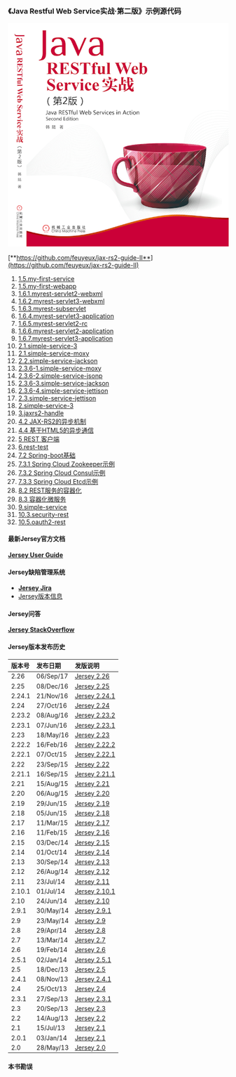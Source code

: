 ### 《Java Restful Web Service实战·第二版》示例源代码
![jax-rs-guid.png](cover.png)

[**https://github.com/feuyeux/jax-rs2-guide-II**](https://github.com/feuyeux/jax-rs2-guide-II)

1. [1.5.my-first-service](1.5.my-first-service)
2. [1.5.my-first-webapp](1.5.my-first-webapp)
3. [1.6.1.myrest-servlet2-webxml](1.6.1.myrest-servlet2-webxml)
4. [1.6.2.myrest-servlet3-webxml](1.6.2.myrest-servlet3-webxml)
5. [1.6.3.myrest-subservlet](1.6.3.myrest-subservlet)
6. [1.6.4.myrest-servlet3-application](1.6.4.myrest-servlet3-application)
7. [1.6.5.myrest-servlet2-rc](1.6.5.myrest-servlet2-rc)
8. [1.6.6.myrest-servlet2-application](1.6.6.myrest-servlet2-application)
9. [1.6.7.myrest-servlet3-application](1.6.7.myrest-servlet3-application)
10. [2.1.simple-service-3](2.1.simple-service-3)
11. [2.1.simple-service-moxy](2.1.simple-service-moxy)
12. [2.2.simple-service-jackson](2.2.simple-service-jackson)
13. [2.3.6-1.simple-service-moxy](2.3.6-1.simple-service-moxy)
14. [2.3.6-2.simple-service-jsonp](2.3.6-2.simple-service-jsonp)
15. [2.3.6-3.simple-service-jackson](2.3.6-3.simple-service-jackson)
16. [2.3.6-4.simple-service-jettison](2.3.6-4.simple-service-jettison)
17. [2.3.simple-service-jettison](2.3.simple-service-jettison)
18. [2.simple-service-3](2.simple-service-3)
19. [3.jaxrs2-handle](3.jaxrs2-handle)
20. [4.2 JAX-RS2的异步机制](4.2.asynchronized)
21. [4.4 基于HTML5的异步通信](4.4.sse)
22. [5 REST 客户端](5.jaxrs2-client)
23. [6.rest-test](6.rest-test)
24. [7.2 Spring-boot基础](7.2.demo)
25. [7.3.1 Spring Cloud Zookeeper示例](7.3.1.boot.zookeeper)
26. [7.3.2 Spring Cloud Consul示例](7.3.2.boot.consul)
27. [7.3.3 Spring Cloud Etcd示例](7.3.2.boot.etcd)
28. [8.2 REST服务的容器化](8.2.containerization)
29. [8.3 容器化微服务](8.3.boot.zk.kaka)
30. [9.simple-service](9.simple-service)
31. [10.3.security-rest](10.3.security-rest)
32. [10.5.oauth2-rest](10.5.oauth2-rest)

#### 最新Jersey官方文档

[**Jersey User Guide**](https://jersey.java.net/documentation/latest/user-guide.html)

#### Jersey缺陷管理系统

- [**Jersey Jira**](https://java.net/jira/browse/JERSEY/)
- [Jersey版本信息](https://java.net/jira/browse/JERSEY/?selectedTab=com.atlassian.jira.jira-projects-plugin:versions-panel)

#### Jersey问答

[**Jersey StackOverflow**](http://stackoverflow.com/questions/tagged/jersey)

#### Jersey版本发布历史
| 版本号    | 发布日期        | 发版说明                                     |
| :----- | :---------- | :--------------------------------------- |
| 2.26   | 06/Sep/17 | [Jersey 2.26](https://jersey.github.io/release-notes/2.26.html) |
| 2.25   | 08/Dec/16   | [Jersey 2.25](https://jersey.github.io/release-notes/2.25.html) |
| 2.24.1 | 21/Nov/16   | [Jersey 2.24.1](https://jersey.github.io/release-notes/2.24.1.html) |
| 2.24   | 27/Oct/16   | [Jersey 2.24](https://jersey.github.io/release-notes/2.24.html) |
| 2.23.2 | 08/Aug/16   | [Jersey 2.23.2](https://jersey.github.io/release-notes/2.23.2.html) |
| 2.23.1 | 07/Jun/16   | [Jersey 2.23.1](https://jersey.github.io/release-notes/2.23.1.html) |
| 2.23   | 18/May/16   | [Jersey 2.23](https://jersey.github.io/release-notes/2.23.html) |
| 2.22.2 | 16/Feb/16   | [Jersey 2.22.2](https://jersey.github.io/release-notes/2.22.2.html) |
| 2.22.1 | 07/Oct/15   | [Jersey 2.22.1](https://jersey.github.io/release-notes/2.22.1.html) |
| 2.22   | 23/Sep/15   | [Jersey 2.22](https://jersey.github.io/release-notes/2.22.html) |
| 2.21.1 | 16/Sep/15   | [Jersey 2.21.1](https://jersey.github.io/release-notes/2.21.1.html) |
| 2.21   | 15/Aug/15   | [Jersey 2.21](https://jersey.github.io/release-notes/2.21.html) |
| 2.20   | 06/Aug/15   | [Jersey 2.20](https://jersey.github.io/release-notes/2.20.html) |
| 2.19   | 29/Jun/15   | [Jersey 2.19](https://jersey.github.io/release-notes/2.19.html) |
| 2.18   | 05/Jun/15   | [Jersey 2.18](https://jersey.github.io/release-notes/2.18.html) |
| 2.17   | 11/Mar/15   | [Jersey 2.17](https://jersey.github.io/release-notes/2.17.html) |
| 2.16   | 11/Feb/15   | [Jersey 2.16](https://jersey.github.io/release-notes/2.16.html) |
| 2.15   | 03/Dec/14   | [Jersey 2.15](https://jersey.github.io/release-notes/2.15.html) |
| 2.14   | 01/Oct/14   | [Jersey 2.14](https://jersey.github.io/release-notes/2.14.html) |
| 2.13   | 30/Sep/14   | [Jersey 2.13](https://jersey.github.io/release-notes/2.13.html) |
| 2.12   | 26/Aug/14   | [Jersey 2.12](https://jersey.github.io/release-notes/2.12.html) |
| 2.11   | 23/Jul/14   | [Jersey 2.11](https://jersey.github.io/release-notes/2.11.html) |
| 2.10.1 | 01/Jul/14   | [Jersey 2.10.1](https://jersey.github.io/release-notes/2.10.1.html) |
| 2.10   | 24/Jun/14   | [Jersey 2.10](https://jersey.github.io/release-notes/2.10.html) |
| 2.9.1  | 30/May/14   | [Jersey 2.9.1](https://jersey.github.io/release-notes/2.9.1.html) |
| 2.9    | 23/May/14   | [Jersey 2.9](https://jersey.github.io/release-notes/2.9.html) |
| 2.8    | 29/Apr/14   | [Jersey 2.8](https://jersey.github.io/release-notes/2.8.html) |
| 2.7    | 13/Mar/14   | [Jersey 2.7](https://jersey.github.io/release-notes/2.7.html) |
| 2.6    | 19/Feb/14   | [Jersey 2.6](https://jersey.github.io/release-notes/2.6.html) |
| 2.5.1  | 02/Jan/14   | [Jersey 2.5.1](https://jersey.github.io/release-notes/2.5.1.html) |
| 2.5    | 18/Dec/13   | [Jersey 2.5](https://jersey.github.io/release-notes/2.5.html) |
| 2.4.1  | 08/Nov/13   | [Jersey 2.4.1](https://jersey.github.io/release-notes/2.4.1.html) |
| 2.4    | 25/Oct/13   | [Jersey 2.4](https://jersey.github.io/release-notes/2.4.html) |
| 2.3.1  | 27/Sep/13   | [Jersey 2.3.1](https://jersey.github.io/release-notes/2.3.1.html) |
| 2.3    | 20/Sep/13   | [Jersey 2.3](https://jersey.github.io/release-notes/2.3.html) |
| 2.2    | 14/Aug/13   | [Jersey 2.2](https://jersey.github.io/release-notes/2.2.html) |
| 2.1    | 15/Jul/13   | [Jersey 2.1](https://jersey.github.io/release-notes/2.1.html) |
| 2.0.1  | 03/Jan/14   | [Jersey 2.1](https://jersey.github.io/release-notes/2.0.1.html) |
| 2.0    | 28/May/13   | [Jersey 2.0](https://jersey.github.io/release-notes/2.0.html) |

#### 本书勘误
